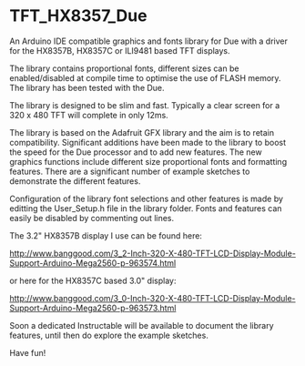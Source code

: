 # TFT_HX8357_Due

An Arduino IDE compatible graphics and fonts library for Due with a driver for the HX8357B, HX8357C or ILI9481 based TFT displays.

The library contains proportional fonts, different sizes can be enabled/disabled at compile time to optimise the use of FLASH memory.  The library has been tested with the Due.

The library is designed to be slim and fast. Typically a clear screen for a 320 x 480 TFT will complete in only 12ms.

The library is based on the Adafruit GFX library and the aim is to retain compatibility. Significant additions have been made to the library to boost the speed for the Due processor and to add new features. The new graphics functions include different size proportional fonts and formatting features. There are a significant number of example sketches to demonstrate the different features.

Configuration of the library font selections and other features is made by editting the User_Setup.h file in the library folder.  Fonts and features can easily be disabled by commenting out lines.

The 3.2" HX8357B display I use can be found here:

http://www.banggood.com/3_2-Inch-320-X-480-TFT-LCD-Display-Module-Support-Arduino-Mega2560-p-963574.html

or here for the HX8357C based 3.0" display:

http://www.banggood.com/3_0-Inch-320-X-480-TFT-LCD-Display-Module-Support-Arduino-Mega2560-p-963573.html

Soon a dedicated Instructable will be available to document the library features, until then do explore the example sketches.

Have fun!